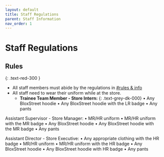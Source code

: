 ```yaml
---
layout: default
title: Staff Regulations
parent: Staff Information
nav_order: 1
---
```


# Staff Regulations 

## Rules
{: .text-red-300 } 
* All staff members must abide by the regulations in [#rules & info](https://discord.gg/bloxstreet)
* All staff need to wear their uniform while at the store.
  * **Trainee Team Member - Store Intern:**
  {: .text-grey-dk-000}
      • Any BloxStreet hoodie
      • Any BloxStreet hoodie with the LR badge
      • Any pants

Assistant Supervisor - Store Manager:
• MR/HR uniform
• MR/HR uniform with the MR badge
• Any BloxStreet hoodie
• Any BloxStreet hoodie with the MR badge
• Any pants

Assistant Director - Store Executive:
• Any appropriate clothing with the HR badge
• MR/HR uniform
• MR/HR uniform with the HR badge
• Any BloxStreet hoodie
• Any BloxStreet hoodie with HR badge
• Any pants
